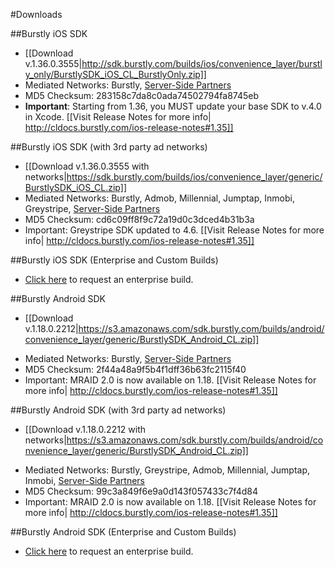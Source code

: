 #Downloads

##Burstly iOS SDK
* [[Download v.1.36.0.3555|http://sdk.burstly.com/builds/ios/convenience_layer/burstly_only/BurstlySDK_iOS_CL_BurstlyOnly.zip]]
* Mediated Networks: Burstly, [Server-Side Partners](https://www.burstly.com/home/networksupport)
* MD5 Checksum: 283158c7da8c0ada74502794fa8745eb
* **Important**: Starting from 1.36, you MUST update your base SDK to v.4.0 in Xcode. [[Visit Release Notes for more info| http://cldocs.burstly.com/ios-release-notes#1.35]] 

##Burstly iOS SDK (with 3rd party ad networks)
* [[Download v.1.36.0.3555 with networks|https://sdk.burstly.com/builds/ios/convenience_layer/generic/BurstlySDK_iOS_CL.zip]]
* Mediated Networks: Burstly, Admob, Millennial, Jumptap, Inmobi, Greystripe, [Server-Side Partners](https://www.burstly.com/home/networksupport)
* MD5 Checksum: cd6c09ff8f9c72a19d0c3dced4b31b3a
* Important: Greystripe SDK updated to 4.6. [[Visit Release Notes for more info| http://cldocs.burstly.com/ios-release-notes#1.35]] 

##Burstly iOS SDK (Enterprise and Custom Builds)
* [Click here](https://docs.google.com/a/burstly.com/spreadsheet/viewform?formkey=dDRTZXAxSDJ4YW9PV1RNcTc5VDRPWnc6MQ) to request an enterprise build.

##Burstly Android SDK
- [[Download v.1.18.0.2212|https://s3.amazonaws.com/sdk.burstly.com/builds/android/convenience_layer/generic/BurstlySDK_Android_CL.zip]]
* Mediated Networks: Burstly, [Server-Side Partners](https://www.burstly.com/home/networksupport)
* MD5 Checksum: 2f44a48a9f5b4f1dff36b63fc2115f40
* Important: MRAID 2.0 is now available on 1.18. [[Visit Release Notes for more info| http://cldocs.burstly.com/ios-release-notes#1.35]] 

##Burstly Android SDK (with 3rd party ad networks)
- [[Download v.1.18.0.2212 with networks|https://s3.amazonaws.com/sdk.burstly.com/builds/android/convenience_layer/generic/BurstlySDK_Android_CL.zip]]
* Mediated Networks: Burstly, Greystripe, Admob, Millennial, Jumptap, Inmobi, [Server-Side Partners](https://www.burstly.com/home/networksupport)
* MD5 Checksum: 99c3a849f6e9a0d143f057433c7f4d84
* Important: MRAID 2.0 is now available on 1.18. [[Visit Release Notes for more info| http://cldocs.burstly.com/ios-release-notes#1.35]] 

##Burstly Android SDK (Enterprise and Custom Builds)
* [Click here](https://docs.google.com/a/burstly.com/spreadsheet/viewform?formkey=dDRTZXAxSDJ4YW9PV1RNcTc5VDRPWnc6MQ) to request an enterprise build.